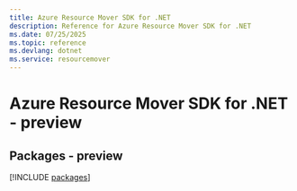 ```yaml
---
title: Azure Resource Mover SDK for .NET
description: Reference for Azure Resource Mover SDK for .NET
ms.date: 07/25/2025
ms.topic: reference
ms.devlang: dotnet
ms.service: resourcemover
---
```

# Azure Resource Mover SDK for .NET - preview
## Packages - preview
[!INCLUDE [packages](resource-mover-index.md)]